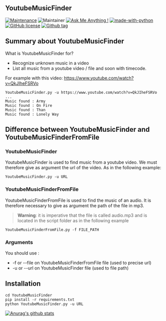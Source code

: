## YoutubeMusicFinder

[![Maintenance](https://img.shields.io/badge/Maintained%3F-yes-green.svg)]()
![Maintainer](https://img.shields.io/badge/maintainer-Crocogab-blue)
[![Ask Me Anything !](https://img.shields.io/badge/Ask%20me-anything-1abc9c.svg)](https://github.com/crocogab/YoutubeMusicFinder/issues)
[![made-with-python](https://img.shields.io/badge/Made%20with-Python-1f425f.svg)](https://www.python.org/)
[![GitHub license](https://img.shields.io/github/license/Naereen/StrapDown.js.svg)](https://github.com/crocogab/YoutubeMusicFinder/blob/main/LICENSE)
[![Github tag](https://badgen.net/github/tag/crocogab/YoutubeMusicFinder/)](https://github.com/crocogab/YoutubeMusicFinder/tags)


## Summary about YoutubeMusicFinder

What is YoutubeMusicFinder for?

- Recognize unknown music in a video
- List all music from a youtube video / file and soon with timecode.

For example with this video: https://www.youtube.com/watch?v=QkJIheFSRVo

```
YoutubeMusicFinder.py -u https://www.youtube.com/watch?v=QkJIheFSRVo
...
Music found : Army
Music found : On Fire
Music found : Than
Music found : Lonely Way
```
## Difference between YoutubeMusicFinder and YoutubeMusicFinderFromFile

### YoutubeMusicFinder
YoutubeMusicFinder is used to find music from a youtube video. We must therefore give as argument the url of the video. 
As in the following example:

```
YoutubeMusicFinder.py -u URL
```
### YoutubeMusicFinderFromFile

YoutubeMusicFinderFromFile is used to find the music of an audio.
It is therefore necessary to give as argument the path of the file in mp3.

> **Warning**: it is imperative that the file is called audio.mp3 and is located in the script folder
as in the following example

```
YoutubeMusicFinderFromFile.py -f FILE_PATH
```
### Arguments
You should use :
- -f or --file on YoutubeMusicFinderFromFile file (used to precise url)
- -u or --url on YoutubeMusicFinder file (used to file path)
## Installation
```
cd YoutubeMusicFinder
pip install -r requirements.txt
python YoutubeMusicFinder.py -u URL 
```

[![Anurag's github stats](https://github-readme-stats.vercel.app/api?username=crocogab&theme=blue-green)](https://github.com/crocogab)

